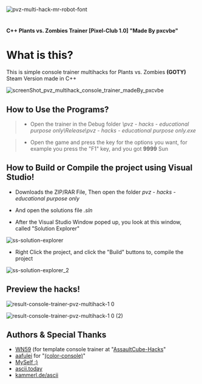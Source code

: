 ![pvz-multi-hack-mr-robot-font](https://user-images.githubusercontent.com/85774070/214290715-63e0afcd-63ef-45ac-91fa-951bfe8f56ec.png)
#
**C++ Plants vs. Zombies Trainer [Pixel-Club 1.0]  "Made By pxcvbe"**

# What is this?
This is simple console trainer multihacks for Plants vs. Zombies **(GOTY)** Steam Version made in C++

![screenShot_pvz_multihack_console_trainer_madeBy_pxcvbe](https://user-images.githubusercontent.com/85774070/214208164-32f67828-1c6f-4a67-834a-f76da373b106.png)

## How to Use the Programs?
> + Open the trainer in the Debug folder *\pvz - hacks - educational purpose only\Release\pvz - hacks - educational purpose only.exe*

> + Open the game and press the key for the options you want, for example you press the "F1" key, and you got **9999** Sun

## How to Build or Compile the project using Visual Studio!
+ Downloads the ZIP/RAR File, Then open the folder *pvz - hacks - educational purpose only*
+ And open the solutions file *.sln*

+ After the Visual Studio Window poped up, you look at this window, called "Solution Explorer"

![ss-solution-explorer](https://user-images.githubusercontent.com/85774070/214298365-45315507-4311-4ff0-a07c-07da18e2a540.png)

+ Right Click the project, and click the "Build" buttons to, compile the project

![ss-solution-explorer_2](https://user-images.githubusercontent.com/85774070/214298922-8c153a47-4d1f-4283-9202-c46febdbd7e9.png)


## Preview the hacks!
![result-console-trainer-pvz-multihack-1 0](https://user-images.githubusercontent.com/85774070/214305928-4da2390e-a3d7-4726-ae36-f66e09ddf2e8.png)


![result-console-trainer-pvz-multihack-1 0 (2)](https://user-images.githubusercontent.com/85774070/214305894-ececf0ce-0ef0-4103-8002-7c7c81d522b8.png)


## Authors & Special Thanks
* [WN59](https://github.com/WN59) (for template console trainer at "[AssaultCube-Hacks](https://github.com/guykrinsky/AssultCube-Hacks)"
* [aafulei](https://github.com/aafulei) for "[(color-console)](https://github.com/aafulei/color-console)"
* [MySelf :)](https://github.com/pxcvbe)
* [ascii.today](https://ascii.today/)
* [kammerl.de/ascii](https://www.kammerl.de/ascii/AsciiSignature.php)
